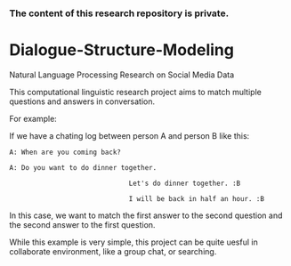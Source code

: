 ### The content of this research repository is private.

# Dialogue-Structure-Modeling

Natural Language Processing Research on Social Media Data

This computational linguistic research project aims to match multiple questions and answers in conversation.

For example:

If we have a chating log between person A and person B like this:

```
A: When are you coming back?

A: Do you want to do dinner together.

                              Let's do dinner together. :B

                              I will be back in half an hour. :B
```

In this case, we want to match the first answer to the second question and the second answer to the first question. 

While this example is very simple, this project can be quite uesful in collaborate environment, like a group chat, or searching.
